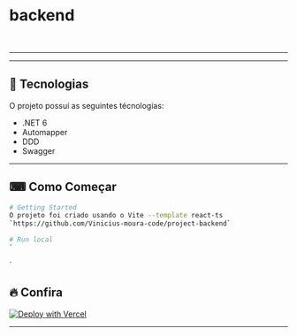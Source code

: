 # backend

<br>

---

---

## 🚀 Tecnologias

O projeto possuí as seguintes técnologias:

- .NET 6
- Automapper
- DDD
 - Swagger

---

## ⌨ Como Começar

```bash
# Getting Started
O projeto foi criado usando o Vite --template react-ts
`https://github.com/Vinicius-moura-code/project-backend`

# Run local
`
```

`

## 🔥 Confira

[![Deploy with Vercel](https://vercel.com/button)](https://front-hml.netlify.app/)

---

